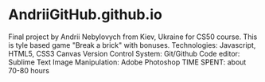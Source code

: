 # AndriiGitHub.github.io
Final project by Andrii Nebylovych from Kiev, Ukraine for CS50 course.
This is tyle based game "Break a brick" with bonuses.
Technologies: Javascript, HTML5, CSS3 Canvas
Version Control System: Git/Github
Code editor: Sublime Text 
Image Manipulation: Adobe Photoshop
TIME SPENT: about 70-80 hours
